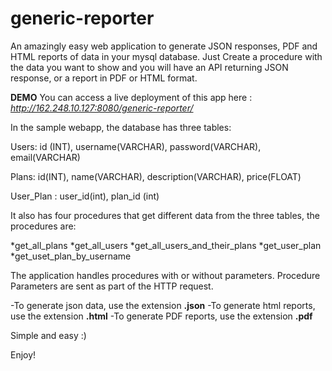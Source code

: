 generic-reporter
================

An amazingly easy web application to generate JSON responses, PDF and HTML reports of data in your mysql database. Just Create a procedure with the data you want to show and you will have an API returning JSON response, or a report in PDF or HTML format.

**DEMO**
You can access a live deployment of this app here : *http://162.248.10.127:8080/generic-reporter/*

In the sample webapp, the database has three tables:

Users: id (INT), username(VARCHAR), password(VARCHAR), email(VARCHAR)

Plans: id(INT), name(VARCHAR), description(VARCHAR), price(FLOAT)

User_Plan : user_id(int), plan_id (int)


It also has four procedures that get different data from the three tables, the procedures are:

*get_all_plans
*get_all_users
*get_all_users_and_their_plans
*get_user_plan
*get_uset_plan_by_username

The application handles procedures with or without parameters. Procedure Parameters are sent as part of the HTTP request.


-To generate json data, use the extension **.json**
-To generate html reports, use the extension **.html**
-To generate PDF reports, use the extension **.pdf**


Simple and easy :)

Enjoy!

